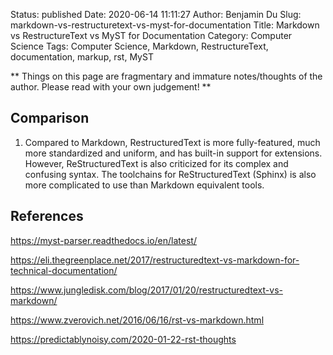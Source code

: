 Status: published
Date: 2020-06-14 11:11:27
Author: Benjamin Du
Slug: markdown-vs-restructuretext-vs-myst-for-documentation
Title: Markdown vs RestructureText vs MyST for Documentation
Category: Computer Science
Tags: Computer Science, Markdown, RestructureText, documentation, markup, rst, MyST

**
Things on this page are fragmentary and immature notes/thoughts of the author.
Please read with your own judgement!
**

## Comparison

1. Compared to Markdown, 
    RestructuredText is more fully-featured, much more standardized and uniform,
    and has built-in support for extensions.
    However, 
    ReStructuredText is also criticized for its complex and confusing syntax.
    The toolchains for ReStructuredText (Sphinx) is also more complicated to use 
    than Markdown equivalent tools.

## References

https://myst-parser.readthedocs.io/en/latest/

https://eli.thegreenplace.net/2017/restructuredtext-vs-markdown-for-technical-documentation/

https://www.jungledisk.com/blog/2017/01/20/restructuredtext-vs-markdown/

https://www.zverovich.net/2016/06/16/rst-vs-markdown.html

https://predictablynoisy.com/2020-01-22-rst-thoughts